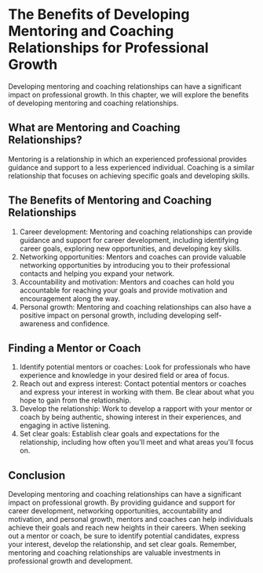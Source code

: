 The Benefits of Developing Mentoring and Coaching Relationships for Professional Growth
===================================================================================================================================================

Developing mentoring and coaching relationships can have a significant impact on professional growth. In this chapter, we will explore the benefits of developing mentoring and coaching relationships.

What are Mentoring and Coaching Relationships?
----------------------------------------------

Mentoring is a relationship in which an experienced professional provides guidance and support to a less experienced individual. Coaching is a similar relationship that focuses on achieving specific goals and developing skills.

The Benefits of Mentoring and Coaching Relationships
----------------------------------------------------

1. Career development: Mentoring and coaching relationships can provide guidance and support for career development, including identifying career goals, exploring new opportunities, and developing key skills.
2. Networking opportunities: Mentors and coaches can provide valuable networking opportunities by introducing you to their professional contacts and helping you expand your network.
3. Accountability and motivation: Mentors and coaches can hold you accountable for reaching your goals and provide motivation and encouragement along the way.
4. Personal growth: Mentoring and coaching relationships can also have a positive impact on personal growth, including developing self-awareness and confidence.

Finding a Mentor or Coach
-------------------------

1. Identify potential mentors or coaches: Look for professionals who have experience and knowledge in your desired field or area of focus.
2. Reach out and express interest: Contact potential mentors or coaches and express your interest in working with them. Be clear about what you hope to gain from the relationship.
3. Develop the relationship: Work to develop a rapport with your mentor or coach by being authentic, showing interest in their experiences, and engaging in active listening.
4. Set clear goals: Establish clear goals and expectations for the relationship, including how often you'll meet and what areas you'll focus on.

Conclusion
----------

Developing mentoring and coaching relationships can have a significant impact on professional growth. By providing guidance and support for career development, networking opportunities, accountability and motivation, and personal growth, mentors and coaches can help individuals achieve their goals and reach new heights in their careers. When seeking out a mentor or coach, be sure to identify potential candidates, express your interest, develop the relationship, and set clear goals. Remember, mentoring and coaching relationships are valuable investments in professional growth and development.

